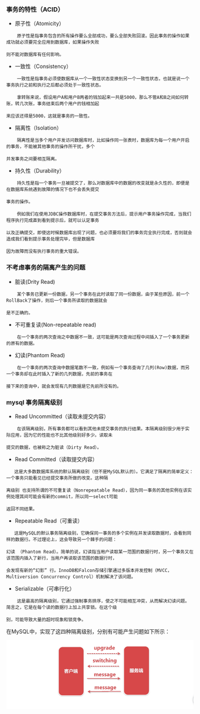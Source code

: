 ### 事务的特性（ACID）
* 原子性（Atomicity）
```
    原子性是指事务包含的所有操作要么全部成功，要么全部失败回滚。因此事务的操作如果成功就必须要完全应用到数据库，如果操作失败
    
则不能对数据库有任何影响。
```
* 一致性（Consistency）
```
    一致性是指事务必须使数据库从一个一致性状态变换到另一个一致性状态，也就是说一个事务执行之前和执行之后都必须处于一致性状态。
   
    拿转账来说，假设用户A和用户B两者的钱加起来一共是5000，那么不管A和B之间如何转账，转几次账，事务结束后两个用户的钱相加起
   
来应该还得是5000，这就是事务的一致性。
```
* 隔离性（Isolation）
```
    隔离性是当多个用户并发访问数据库时，比如操作同一张表时，数据库为每一个用户开启的事务，不能被其他事务的操作所干扰，多个
   
并发事务之间要相互隔离。
```
* 持久性（Durability）
```
    持久性是指一个事务一旦被提交了，那么对数据库中的数据的改变就是永久性的，即便是在数据库系统遇到故障的情况下也不会丢失提交

事务的操作。
   
    例如我们在使用JDBC操作数据库时，在提交事务方法后，提示用户事务操作完成，当我们程序执行完成直到看到提示后，就可以认定事务
    
以及正确提交，即使这时候数据库出现了问题，也必须要将我们的事务完全执行完成，否则就会造成我们看到提示事务处理完毕，但是数据库

因为故障而没有执行事务的重大错误。
```
### 不考虑事务的隔离产生的问题
* 脏读(Drity Read)
```
    某个事务已更新一份数据，另一个事务在此时读取了同一份数据，由于某些原因，前一个RollBack了操作，则后一个事务所读取的数据就会
    
是不正确的。
```
* 不可重复读(Non-repeatable read)
```
    在一个事务的两次查询之中数据不一致，这可能是两次查询过程中间插入了一个事务更新的原有的数据。
```
* 幻读(Phantom Read)
```
    在一个事务的两次查询中数据笔数不一致，例如有一个事务查询了几列(Row)数据，而另一个事务却在此时插入了新的几列数据，先前的事务在
    
接下来的查询中，就会发现有几列数据是它先前所没有的。
```
### mysql 事务隔离级别
* Read Uncommitted（读取未提交内容）
 ```
     在该隔离级别，所有事务都可以看到其他未提交事务的执行结果。本隔离级别很少用于实际应用，因为它的性能也不比其他级别好多少。读取未
     
 提交的数据，也被称之为脏读（Dirty Read）。
 ```
 * Read Committed（读取提交内容）
 ```
    这是大多数数据库系统的默认隔离级别（但不是MySQL默认的）。它满足了隔离的简单定义：一个事务只能看见已经提交事务所做的改变。这种隔
    
 离级别 也支持所谓的不可重复读（Nonrepeatable Read），因为同一事务的其他实例在该实例处理其间可能会有新的commit，所以同一select可能
 
 返回不同结果。
 ```
 * Repeatable Read（可重读）
 ```
    这是MySQL的默认事务隔离级别，它确保同一事务的多个实例在并发读取数据时，会看到同样的数据行。不过理论上，这会导致另一个棘手的问题：
    
幻读 （Phantom Read）。简单的说，幻读指当用户读取某一范围的数据行时，另一个事务又在该范围内插入了新行，当用户再读取该范围的数据行时，

会发现有新的“幻影” 行。InnoDB和Falcon存储引擎通过多版本并发控制（MVCC，Multiversion Concurrency Control）机制解决了该问题。
 ```
 * Serializable（可串行化） 
 ```
     这是最高的隔离级别，它通过强制事务排序，使之不可能相互冲突，从而解决幻读问题。简言之，它是在每个读的数据行上加上共享锁。在这个级
     
 别，可能导致大量的超时现象和锁竞争。
 ```
 在MySQL中，实现了这四种隔离级别，分别有可能产生问题如下所示：
 
 ![](https://github.com/Yangliangfeng/GO/raw/master/images/9.jpg)
